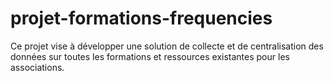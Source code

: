 # projet-formations-frequencies
Ce projet vise à développer une solution de collecte et de centralisation des données sur toutes les formations et ressources existantes pour les associations.
